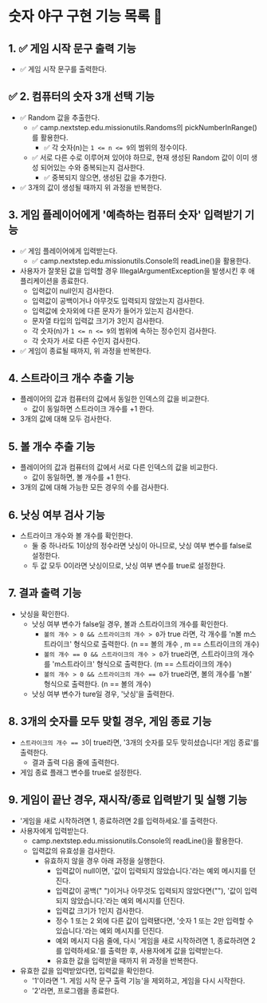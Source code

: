# 숫자 야구 구현 기능 목록 📜

## 1. ✅ 게임 시작 문구 출력 기능 
- ✅ 게임 시작 문구를 출력한다.

## ✅ 2. 컴퓨터의 숫자 3개 선택 기능
- ✅ Random 값을 추출한다. 
  - ✅ camp.nextstep.edu.missionutils.Randoms의 pickNumberInRange()를 활용한다.
    - ✅ 각 숫자(n)는 `1 <= n <= 9`의 범위의 정수이다.
  - ✅ 서로 다른 수로 이루어져 있어야 하므로, 현재 생성된 Random 값이 이미 생성 되어있는 수와 중복되는지 검사한다.
    - ✅ 중복되지 않으면, 생성된 값을 추가한다.
- ✅ 3개의 값이 생성될 때까지 위 과정을 반복한다.

## 3. 게임 플레이어에게 '예측하는 컴퓨터 숫자' 입력받기 기능
- ✅ 게임 플레이어에게 입력받는다.
  - ✅ camp.nextstep.edu.missionutils.Console의 readLine()을 활용한다.
- 사용자가 잘못된 값을 입력할 경우 IllegalArgumentException을 발생시킨 후 애플리케이션을 종료한다.
  - 입력값이 null인지 검사한다.
  - 입력값이 공백이거나 아무것도 입력되지 않았는지 검사한다.
  - 입력값에 숫자외에 다른 문자가 들어가 있는지 검사한다.
  - 문자열 타입의 입력값 크기가 3인지 검사한다.
  - 각 숫자(n)가 `1 <= n <= 9`의 범위에 속하는 정수인지 검사한다.
  - 각 숫자가 서로 다른 수인지 검사한다.
- ✅ 게임이 종료될 때까지, 위 과정을 반복한다.

## 4. 스트라이크 개수 추출 기능
- 플레이어의 값과 컴퓨터의 값에서 동일한 인덱스의 값을 비교한다.
  - 값이 동일하면 스트라이크 개수를 +1 한다.
- 3개의 값에 대해 모두 검사한다.

## 5. 볼 개수 추출 기능
- 플레이어의 값과 컴퓨터의 값에서 서로 다른 인덱스의 값을 비교한다.
  - 값이 동일하면, 볼 개수를 +1 한다.
- 3개의 값에 대해 가능한 모든 경우의 수를 검사한다.

## 6. 낫싱 여부 검사 기능
- 스트라이크 개수와 볼 개수를 확인한다.
  - 둘 중 하나라도 1이상의 정수라면 낫싱이 아니므로, 낫싱 여부 변수를 false로 설정한다. 
  - 두 값 모두 0이라면 낫싱이므로, 낫싱 여부 변수를 true로 설정한다.

## 7. 결과 출력 기능
- 낫싱을 확인한다.
  - 낫싱 여부 변수가 false일 경우, 볼과 스트라이크의 개수를 확인한다.
    - `볼의 개수 > 0 && 스트라이크의 개수 > 0`가 true 라면, 각 개수를 'n볼 m스트라이크' 형식으로 출력한다. (n == 볼의 개수 , m == 스트라이크의 개수)
    - `볼의 개수 == 0 && 스트라이크의 개수 > 0`가 true라면, 스트라이크의 개수를 'm스트라이크' 형식으로 출력한다. (m == 스트라이크의 개수)
    - `볼의 개수 > 0 && 스트라이크의 개수 == 0`가 true라면, 볼의 개수를 'n볼' 형식으로 출력한다. (n == 볼의 개수)
  - 낫싱 여부 변수가 ture일 경우, '낫싱'을 출력한다.

## 8. 3개의 숫자를 모두 맞힐 경우, 게임 종료 기능
- `스트라이크의 개수 == 3`이 true라면, '3개의 숫자를 모두 맞히셨습니다! 게임 종료'를 출력한다.
  - 결과 출력 다음 줄에 출력한다.
- 게임 종료 플래그 변수를 true로 설정한다.

## 9. 게임이 끝난 경우, 재시작/종료 입력받기 및 실행 기능
- '게임을 새로 시작하려면 1, 종료하려면 2를 입력하세요.'를 출력한다.
- 사용자에게 입력받는다.
  - camp.nextstep.edu.missionutils.Console의 readLine()을 활용한다.
  - 입력값의 유효성을 검사한다.
    - 유효하지 않을 경우 아래 과정을 실행한다.
      - 입력값이 null이면, '값이 입력되지 않았습니다.'라는 예외 메시지를 던진다.
      - 입력값이 공백(" ")이거나 아무것도 입력되지 않았다면(""), '값이 입력되지 않았습니다.'라는 예외 메시지를 던진다.
      - 입력값 크기가 1인지 검사한다.
      - 정수 1 또는 2 외에 다른 값이 입력됐다면, '숫자 1 또는 2만 입력할 수 있습니다.'라는 예외 메시지를 던진다.
      - 예외 메시지 다음 줄에, 다시 '게임을 새로 시작하려면 1, 종료하려면 2를 입력하세요.'를 출력한 후, 사용자에게 값을 입력받는다.
      - 유효한 값을 입력받을 때까지 위 과정을 반복한다.
- 유효한 값을 입력받았다면, 입력값을 확인한다.
  - '1'이라면 '1. 게임 시작 문구 출력 기능'을 제외하고, 게임을 다시 시작한다.
  - '2'라면, 프로그램을 종료한다.